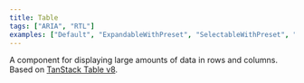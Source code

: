 ```yaml
---
title: Table
tags: ["ARIA", "RTL"]
examples: ["Default", "ExpandableWithPreset", "SelectableWithPreset", "ExpandableCheckboxes"]
---
```


A component for displaying large amounts of data in rows and columns.
<br/>
Based on [TanStack Table v8](https://github.com/TanStack/table).
